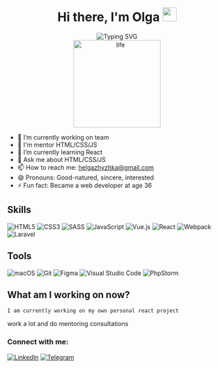 <h1 align="center">Hi there, I'm Olga
<img src="https://github.com/blackcater/blackcater/raw/main/images/Hi.gif" height="32"/></h1>
<div align=center>
<img src="https://readme-typing-svg.herokuapp.com?font=Fira+Code&pause=1000&color=1C7C54&width=350&lines=Frontend+Developer+since+2015" alt="Typing SVG" />
  
</div>
<div align=center>
  <img src="https://media.giphy.com/media/1XCcD9VLQZ2Io/giphy.gif" alt="life" width="200">
</div>

- 🔭 I’m currently working on team
- 💫 I'm mentor HTML/CSS/JS
- 🌱 I’m currently learning React
- 💬 Ask me about HTML/CSS/JS
- 📫 How to reach me: <a href="mailto:helgazhyzhka@gmail.com">helgazhyzhka@gmail.com</a>
- 😄 Pronouns: Good-natured, sincere, interested
- ⚡ Fun fact: Became a web developer at age 36

## Skills
![HTML5](https://img.shields.io/badge/html5-%23E34F26.svg?style=for-the-badge&logo=html5&logoColor=white) 
![CSS3](https://img.shields.io/badge/css3-%231572B6.svg?style=for-the-badge&logo=css3&logoColor=white)
![SASS](https://img.shields.io/badge/SASS-hotpink.svg?style=for-the-badge&logo=SASS&logoColor=white)
![JavaScript](https://img.shields.io/badge/javascript-%23323330.svg?style=for-the-badge&logo=javascript&logoColor=%23F7DF1E)
![Vue.js](https://img.shields.io/badge/vuejs-%2335495e.svg?style=for-the-badge&logo=vuedotjs&logoColor=%234FC08D)
![React](https://img.shields.io/badge/react-%2320232a.svg?style=for-the-badge&logo=react&logoColor=%2361DAFB)
![Webpack](https://img.shields.io/badge/webpack-%238DD6F9.svg?style=for-the-badge&logo=webpack&logoColor=black)
![Laravel](https://img.shields.io/badge/laravel-%23FF2D20.svg?style=for-the-badge&logo=laravel&logoColor=white)

## Tools 
![macOS](https://img.shields.io/badge/mac%20os-000000?style=for-the-badge&logo=macos&logoColor=F0F0F0)
![Git](https://img.shields.io/badge/git-%23F05033.svg?style=for-the-badge&logo=git&logoColor=white)
![Figma](https://img.shields.io/badge/figma-%23F24E1E.svg?style=for-the-badge&logo=figma&logoColor=white)
![Visual Studio Code](https://img.shields.io/badge/Visual%20Studio%20Code-0078d7.svg?style=for-the-badge&logo=visual-studio-code&logoColor=white)
![PhpStorm](https://img.shields.io/badge/phpstorm-143?style=for-the-badge&logo=phpstorm&logoColor=black&color=black&labelColor=darkorchid)

## What am I working on now?
```
I am currently working on my own personal react project 
```
work a lot and do mentoring consultations

<!-- [![trophy](https://github-profile-trophy.vercel.app/?username=helgazhizhka)](https://github.com/ryo-ma/github-profile-trophy) -->

### Connect with me:
<a href="https://www.linkedin.com/in/helgazhyzhka/" target="_blank">![LinkedIn](https://img.shields.io/badge/linkedin-%230077B5.svg?style=for-the-badge&logo=linkedin&logoColor=white)</a>
<a href="https://t.me/helgaj" target="_blaank">![Telegram](https://img.shields.io/badge/Telegram-2CA5E0?style=for-the-badge&logo=telegram&logoColor=white)</a>
<!-- HTML/CSS/PostCss/Sass/BEM/SMACSS/JS/ES6/Jquery/Webpack/Gulp/Vue/React/PHP/Laravel/Git -->

